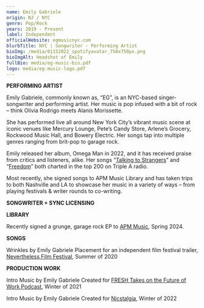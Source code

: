 ```yaml
---
name: Emily Gabriele
origin: NJ / NYC
genre: Pop/Rock
years: 2019 - Present
label: Independent
officialWebsite: egmusicnyc.com
blurbTitle: NYC | Songwriter - Performing Artist
bioImg: /media/01152022_spotifyavatar_750x750px.png
bioImgAlt: Headshot of Emily
fullBio: media/eg-music-bio.pdf
logo: media/eg-music-logo.pdf
---
```

**PERFORMING ARTIST**

Emily Gabriele, commonly known as, “EG”, is an NYC-based singer-songwriter and performing artist. Her music is pop infused with a bit of rock – think Olivia Rodrigo meets Alanis Morissette.

She has performed live all around New York City’s vibrant music scene at iconic venues like Mercury Lounge, Pete’s Candy Store, Arlene’s Grocery, Rockwood Music Hall, and Bowery Electric. Her songs tap into multiple genres ranging from brit-pop to garage rock.

Emily released her album, Omega Man in 2022, and it has received praise from critics and listeners, alike. Her songs “[Talking to Strangers](https://open.spotify.com/track/3DTYxMNKxi43TSgm1vUr8z?si=83f97758674848c0)” and “[Freedom](https://open.spotify.com/track/409sTdjcg4AoZZNdjtMFKD?si=31f4329efee24a30)” both charted in the top 200 on Triple A radio.

Most recently, she signed songs to APM Music Library and has taken trips to both Nashville and LA to showcase her music in a variety of ways – from playing festivals & writer rounds to co-writing.

**SONGWRITER + SYNC LICENSING**

**LIBRARY**

Recently signed a grunge, garage rock EP to [APM Music](https://www.apmmusic.ca/albums/STRX_STRX_0044), Spring 2024.

**SONGS**

Wrinkles by Emily Gabriele Placement for an independent film festival trailer, [Nevertheless Film Festival](https://vimeo.com/427415383), Summer of 2020

**PRODUCTION WORK**

Intro Music by Emily Gabriele Created for [FRESH Takes on the Future of Work Podcast](https://open.spotify.com/show/5Z3z4C5rhSXT6rGUIPlLxt?si=4842d11d784746ab), Winter of 2021

Intro Music by Emily Gabriele Created for [Nicstalgia](https://open.spotify.com/show/59EnyTcYiJGGENjzZaRShn?si=05a7ea0b5f5a4da4), Winter of 2022
